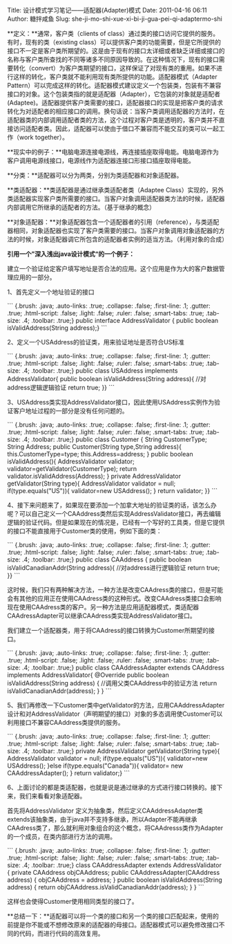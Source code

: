 Title: 设计模式学习笔记——适配器(Adapter)模式
Date: 2011-04-16 06:11
Author: 糖拌咸鱼
Slug: she-ji-mo-shi-xue-xi-bi-ji-gua-pei-qi-adaptermo-shi

**定义：**通常，客户类（clients of
class）通过类的接口访问它提供的服务。有时，现有的类（existing
class）可以提供客户类的功能需要，但是它所提供的接口不一定是客户类所期望的。这是由于现有的接口太详细或者缺乏详细或接口的名称与客户类所查找的不同等诸多不同原因导致的。在这种情况下，现有的接口需要转化（convert）为客户类期望的接口，这样保证了对现有类的重用。如果不进行这样的转化，客户类就不能利用现有类所提供的功能。适配器模式（Adapter
Pattern）可以完成这样的转化。适配器模式建议定义一个包装类，包装有不兼容接口的对象。这个包装类指的就是适配器（Adapter），它包装的对象就是适配者(Adaptee)。适配器提供客户类需要的接口，适配器接口的实现是把客户类的请求转化为对适配者的相应接口的调用。换句话说：当客户类调用适配器的方法时，在适配器类的内部调用适配者类的方法，这个过程对客户类是透明的，客户类并不直接访问适配者类。因此，适配器可以使由于借口不兼容而不能交互的类可以一起工作（work
together）。

</p>

**现实中的例子：**电脑电源连接电源线，再连接插座取得电能。电脑电源作为客户调用电源线接口，电源线作为适配器连接口形接口插座取得电能。

</p>

**分类：**适配器可以分为两类，分别为类适配器和对象适配器。

</p>

**类适配器：**类适配器是通过继承类适配者类（Adaptee
Class）实现的，另外类适配器实现客户类所需要的接口。当客户对象调用适配器类方法的时候，适配器内部调用它所继承的适配者的方法。（基于继承的概念）

</p>

**对象适配器：**对象适配器包含一个适配器者的引用（reference），与类适配器相同，对象适配器也实现了客户类需要的接口。当客户对象调用对象适配器的方法的时候，对象适配器调它所包含的适配器者实例的适当方法。（利用对象的合成）

</p>

**引用一个”深入浅出java设计模式“的一个例子：**

</p>

建立一个验证给定客户填写地址是否合法的应用。这个应用是作为大的客户数据管理应用的一部分。

</p>

1、首先定义一个地址验证的接口

</p>
<p>
``` {.brush: .java; .auto-links: .true; .collapse: .false; .first-line: .1; .gutter: .true; .html-script: .false; .light: .false; .ruler: .false; .smart-tabs: .true; .tab-size: .4; .toolbar: .true;}
public interface AddressValidator { public boolean isValidAddress(String address);}
```

</p>

2、定义一个USAddress的验证类，用来验证地址是否符合US标准

</p>
<p>
``` {.brush: .java; .auto-links: .true; .collapse: .false; .first-line: .1; .gutter: .true; .html-script: .false; .light: .false; .ruler: .false; .smart-tabs: .true; .tab-size: .4; .toolbar: .true;}
public class USAddress implements AddressValidator{   public boolean isValidAddress(String address){       //对address逻辑逻辑验证     return true; }}
```

</p>

3、USAddress类实现AddressValidator接口，因此使用USAddress实例作为验证客户地址过程的一部分是没有任何问题的。

</p>
<p>
``` {.brush: .java; .auto-links: .true; .collapse: .false; .first-line: .1; .gutter: .true; .html-script: .false; .light: .false; .ruler: .false; .smart-tabs: .true; .tab-size: .4; .toolbar: .true;}
public class Customer {   String CustomerType; String Address;  public Customer(String type,String address){     this.CustomerType=type;      this.Address=address;    }    public boolean isValidAddress(){     AddressValidator validator;      validator=getValidator(CustomerType);        return validator.isValidAddress(Address);    }    private AddressValidator getValidator(String type){      AddressValidator validator = null;       if(type.equals("US")){           validator=new USAddress();       }        return validator;    }}
```

</p>

4、接下来问题来了，如果现在要添加一个加拿大地址的验证类的话，该怎么办呢？可以自己定义一个CAAddress类然后实现AddressValidator接口，再去编辑逻辑的验证代码。但是如果现在的情况是，已经有一个写好的工具类，但是它提供的接口不能直接用于Customer类的使用，例如下面的类：

</p>
<p>
``` {.brush: .java; .auto-links: .true; .collapse: .false; .first-line: .1; .gutter: .true; .html-script: .false; .light: .false; .ruler: .false; .smart-tabs: .true; .tab-size: .4; .toolbar: .true;}
public class CAAddress {  public boolean isValidCanadianAddr(String address){      //对address进行逻辑验证     return true; }}
```

</p>

这时候，我们只有两种解决方法，一种方法是改变CAAdress类的接口，但是可能会有其他的应用正在使用CAAdress类的这种形式。改变CAAdress类接口会影响现在使用CAAdress类的客户。另一种方法是应用适配器模式，类适配器CAAdressAdapter可以继承CAAdress类实现AddressValidator接口。

</p>

我们建立一个适配器类，用于将CAAdress的接口转换为Customer所期望的接口。

</p>
<p>
``` {.brush: .java; .auto-links: .true; .collapse: .false; .first-line: .1; .gutter: .true; .html-script: .false; .light: .false; .ruler: .false; .smart-tabs: .true; .tab-size: .4; .toolbar: .true;}
public class CAAddressAdapter extends CAAddress implements AddressValidator{   @Override    public boolean isValidAddress(String address) {      //调用父类CAAddress中的验证方法        return isValidCanadianAddr(address); }   }
```

</p>

5、我们再修改一下Customer类中getValidator的方法，应用CAAddressAdapter设计和对AddressValidator（声明期望的接口）对象的多态调用使Customer可以利用接口不兼容CAAddress类提供的服务。

</p>
<p>
``` {.brush: .java; .auto-links: .true; .collapse: .false; .first-line: .1; .gutter: .true; .html-script: .false; .light: .false; .ruler: .false; .smart-tabs: .true; .tab-size: .4; .toolbar: .true;}
private AddressValidator getValidator(String type){    AddressValidator validator = null;   if(type.equals("US")){       validator=new USAddress();   }else if(type.equals("Canada")){     validator= new CAAddressAdapter();   }    return validator;}
```

</p>

6、上面讨论的都是类适配器，也就是说是通过继承的方式进行接口转换的。接下来，我们来看看对象适配器。

</p>

首先将AddressValidator
定义为抽象类，然后定义CAAddressAdapter类extends该抽象类，由于java并不支持多继承，所以Adapter不能再继承CAAdress类了，那么就利用对象组合的这个概念，将CAAdresss类作为Adapter的一个成员，在类内部进行方法的调用。

</p>
<p>
``` {.brush: .java; .auto-links: .true; .collapse: .false; .first-line: .1; .gutter: .true; .html-script: .false; .light: .false; .ruler: .false; .smart-tabs: .true; .tab-size: .4; .toolbar: .true;}
class CAAddressAdapter extends AddressValidator {   private CAAddress objCAAddress;   public CAAddressAdapter(CAAddress address) {     objCAAddress = address;   }   public boolean isValidAddress(String address) {     return objCAAddress.isValidCanadianAddr(address);   } }
```

</p>

这样也会使得Customer使用相同类型的接口了。

</p>

**总结一下：**适配器可以将一个类的接口和另一个类的接口匹配起来，使用的前提是你不能或不想修改原来的适配器的母接口。适配器模式可以避免修改接口不同的代码，而进行代码的高效复用。

</p>

